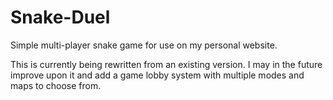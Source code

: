 # Snake-Duel
Simple multi-player snake game for use on my personal website.

This is currently being rewritten from an existing version.  I may in the future improve upon it and add a game lobby system with multiple modes and maps to choose from.